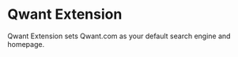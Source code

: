 Qwant Extension
================

Qwant Extension sets Qwant.com as your default search engine and homepage.